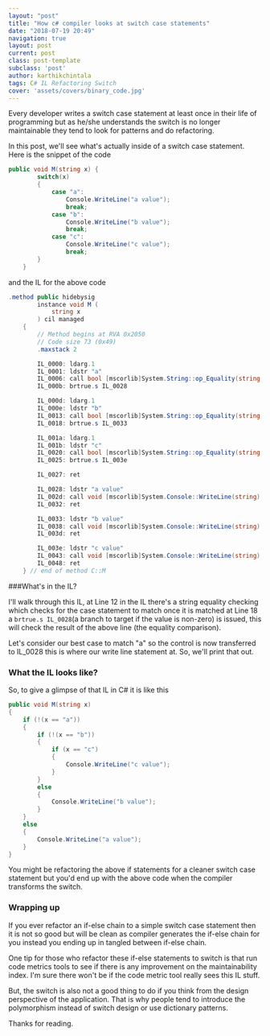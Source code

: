 ```yaml
---
layout: "post"
title: "How c# compiler looks at switch case statements"
date: "2018-07-19 20:49"
navigation: true
layout: post
current: post
class: post-template
subclass: 'post'
author: karthikchintala
tags: C# IL Refactoring Switch
cover: 'assets/covers/binary_code.jpg'
---
```


Every developer writes a switch case statement at least once in their life of programming but as he/she understands the switch is no longer maintainable they tend to look for patterns and do refactoring.

In this post, we'll see what's actually inside of a switch case statement.
Here is the snippet of the code

```csharp
public void M(string x) {
        switch(x)
        {
            case "a":
                Console.WriteLine("a value");
                break;
            case "b":
                Console.WriteLine("b value");
                break;
            case "c":
                Console.WriteLine("c value");
                break;
        }
    }
```

and the IL for the above code

```csharp
.method public hidebysig
        instance void M (
            string x
        ) cil managed
    {
        // Method begins at RVA 0x2050
        // Code size 73 (0x49)
        .maxstack 2

        IL_0000: ldarg.1
        IL_0001: ldstr "a"
        IL_0006: call bool [mscorlib]System.String::op_Equality(string, string)
        IL_000b: brtrue.s IL_0028

        IL_000d: ldarg.1
        IL_000e: ldstr "b"
        IL_0013: call bool [mscorlib]System.String::op_Equality(string, string)
        IL_0018: brtrue.s IL_0033

        IL_001a: ldarg.1
        IL_001b: ldstr "c"
        IL_0020: call bool [mscorlib]System.String::op_Equality(string, string)
        IL_0025: brtrue.s IL_003e

        IL_0027: ret

        IL_0028: ldstr "a value"
        IL_002d: call void [mscorlib]System.Console::WriteLine(string)
        IL_0032: ret

        IL_0033: ldstr "b value"
        IL_0038: call void [mscorlib]System.Console::WriteLine(string)
        IL_003d: ret

        IL_003e: ldstr "c value"
        IL_0043: call void [mscorlib]System.Console::WriteLine(string)
        IL_0048: ret
    } // end of method C::M
```
###What's in the IL?

I'll walk through this IL, at Line 12 in the IL there's a string equality checking which checks for the case statement to match once it is matched at Line 18 a `brtrue.s IL_0028`(a branch to target if the value is non-zero) is issued, this will check the result of the above line (the equality comparison).

Let's consider our best case to match "a" so the control is now transferred to IL_0028 this is where our write line statement at. So, we'll print that out.

### What the IL looks like?

So, to give a glimpse of that IL in C# it is like this

```csharp
public void M(string x)
{
    if (!(x == "a"))
    {
        if (!(x == "b"))
        {
            if (x == "c")
            {
                Console.WriteLine("c value");
            }
        }
        else
        {
            Console.WriteLine("b value");
        }
    }
    else
    {
        Console.WriteLine("a value");
    }
}
```
You might be refactoring the above if statements for a cleaner switch case statement but you'd end up with the above code when the compiler transforms the switch.

### Wrapping up
If you ever refactor an if-else chain to a simple switch case statement then it is not so good but will be clean as compiler generates the if-else chain for you instead you ending up in tangled between if-else chain.

One tip for those who refactor these if-else statements to switch is that run code metrics tools to see if there is any improvement on the maintainability index. I'm sure there won't be if the code metric tool really sees this IL stuff.

But, the switch is also not a good thing to do if you think from the design perspective of the application. That is why people tend to introduce the polymorphism instead of switch design or use dictionary patterns.

Thanks for reading.
